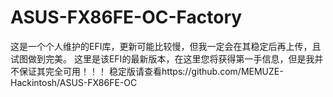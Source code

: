 # ASUS-FX86FE-OC-Factory
这是一个个人维护的EFI库，更新可能比较慢，但我一定会在其稳定后再上传，且试图做到完美。
这里是该EFI的最新版本，在这里您将获得第一手信息，但是我并不保证其完全可用！！！
稳定版请查看https://github.com/MEMUZE-Hackintosh/ASUS-FX86FE-OC
